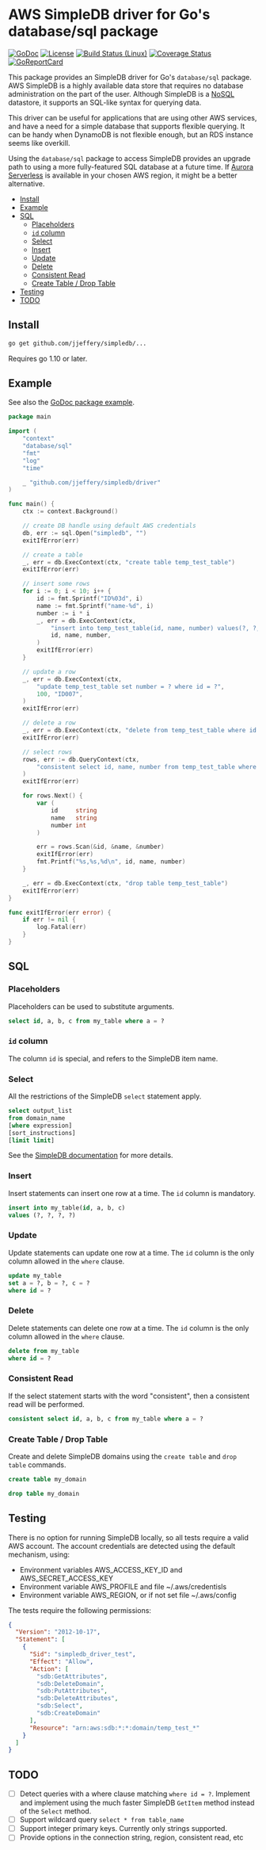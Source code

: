 # AWS SimpleDB driver for Go's database/sql package

[![GoDoc](https://godoc.org/github.com/jjeffery/simpledb?status.svg)](https://godoc.org/github.com/jjeffery/simpledb)
[![License](http://img.shields.io/badge/license-MIT-green.svg?style=flat)](https://raw.githubusercontent.com/jjeffery/simpledb/master/LICENSE.md)
[![Build Status (Linux)](https://travis-ci.org/jjeffery/simpledb.svg?branch=master)](https://travis-ci.org/jjeffery/simpledb)
[![Coverage Status](https://codecov.io/github/jjeffery/simpledb/badge.svg?branch=master)](https://codecov.io/github/jjeffery/simpledb?branch=master)
[![GoReportCard](https://goreportcard.com/badge/github.com/jjeffery/simpledb)](https://goreportcard.com/report/github.com/jjeffery/simpledb)

This package provides an SimpleDB driver for Go's `database/sql` package. AWS SimpleDB is a
highly available data store that requires no database administration on the part of the user.
Although SimpleDB is a [NoSQL](https://en.wikipedia.org/wiki/NoSQL) datastore, it supports an
SQL-like syntax for querying data.

This driver can be useful for applications that are using other AWS services, and have a need
for a simple database that supports flexible querying. It can be handy when DynamoDB is not
flexible enough, but an RDS instance seems like overkill.

Using the `database/sql` package to access SimpleDB provides an upgrade path to using a more
fully-featured SQL database at a future time.
If [Aurora Serverless](https://aws.amazon.com/rds/aurora/serverless/) is available in your
chosen AWS region, it might be a better alternative.

<!-- START doctoc generated TOC please keep comment here to allow auto update -->
<!-- DON'T EDIT THIS SECTION, INSTEAD RE-RUN doctoc TO UPDATE -->

- [Install](#install)
- [Example](#example)
- [SQL](#sql)
  - [Placeholders](#placeholders)
  - [`id` column](#id-column)
  - [Select](#select)
  - [Insert](#insert)
  - [Update](#update)
  - [Delete](#delete)
  - [Consistent Read](#consistent-read)
  - [Create Table / Drop Table](#create-table--drop-table)
- [Testing](#testing)
- [TODO](#todo)

<!-- END doctoc generated TOC please keep comment here to allow auto update -->

## Install

```bash
go get github.com/jjeffery/simpledb/...
```

Requires go 1.10 or later.

## Example

See also the [GoDoc package example](https://godoc.org/github.com/jjeffery/simpledb#example-package).

```go
package main

import (
    "context"
    "database/sql"
    "fmt"
    "log"
    "time"

    _ "github.com/jjeffery/simpledb/driver"
)

func main() {
    ctx := context.Background()

    // create DB handle using default AWS credentials
    db, err := sql.Open("simpledb", "")
    exitIfError(err)

    // create a table
    _, err = db.ExecContext(ctx, "create table temp_test_table")
    exitIfError(err)

    // insert some rows
    for i := 0; i < 10; i++ {
        id := fmt.Sprintf("ID%03d", i)
        name := fmt.Sprintf("name-%d", i)
        number := i * i
        _, err = db.ExecContext(ctx,
            "insert into temp_test_table(id, name, number) values(?, ?, ?)",
            id, name, number,
        )
        exitIfError(err)
    }

    // update a row
    _, err = db.ExecContext(ctx,
        "update temp_test_table set number = ? where id = ?",
        100, "ID007",
    )
    exitIfError(err)

    // delete a row
    _, err = db.ExecContext(ctx, "delete from temp_test_table where id = 'ID008'")
    exitIfError(err)

    // select rows
    rows, err := db.QueryContext(ctx,
        "consistent select id, name, number from temp_test_table where name is not null order by name desc",
    )
    exitIfError(err)

    for rows.Next() {
        var (
            id     string
            name   string
            number int
        )

        err = rows.Scan(&id, &name, &number)
        exitIfError(err)
        fmt.Printf("%s,%s,%d\n", id, name, number)
    }

    _, err = db.ExecContext(ctx, "drop table temp_test_table")
    exitIfError(err)
}

func exitIfError(err error) {
    if err != nil {
        log.Fatal(err)
    }
}
```

## SQL

### Placeholders

Placeholders can be used to substitute arguments.

```sql
select id, a, b, c from my_table where a = ?
```

### `id` column

The column `id` is special, and refers to the SimpleDB item name.

### Select

All the restrictions of the SimpleDB `select` statement apply.

```sql
select output_list
from domain_name
[where expression]
[sort_instructions]
[limit limit]
```

See the [SimpleDB documentation](https://docs.aws.amazon.com/AmazonSimpleDB/latest/DeveloperGuide/UsingSelect.html)
for more details.

### Insert

Insert statements can insert one row at a time. The `id` column is mandatory.

```sql
insert into my_table(id, a, b, c)
values (?, ?, ?, ?)
```

### Update

Update statements can update one row at a time. The `id` column is the only column
allowed in the `where` clause.

```sql
update my_table
set a = ?, b = ?, c = ?
where id = ?
```

### Delete

Delete statements can delete one row at a time. The `id` column is the only column
allowed in the `where` clause.

```sql
delete from my_table
where id = ?
```

### Consistent Read

If the select statement starts with the word "consistent", then a consistent read will be performed.

```sql
consistent select id, a, b, c from my_table where a = ?
```

### Create Table / Drop Table

Create and delete SimpleDB domains using the `create table` and `drop table` commands.

```sql
create table my_domain

drop table my_domain
```

## Testing

There is no option for running SimpleDB locally, so all tests require a valid AWS account. The account
credentials are detected using the default mechanism, using:

- Environment variables AWS_ACCESS_KEY_ID and AWS_SECRET_ACCESS_KEY
- Environment variable AWS_PROFILE and file ~/.aws/credentisls
- Environment variable AWS_REGION, or if not set file ~/.aws/config

The tests require the following permissions:

```json
{
  "Version": "2012-10-17",
  "Statement": [
    {
      "Sid": "simpledb_driver_test",
      "Effect": "Allow",
      "Action": [
        "sdb:GetAttributes",
        "sdb:DeleteDomain",
        "sdb:PutAttributes",
        "sdb:DeleteAttributes",
        "sdb:Select",
        "sdb:CreateDomain"
      ],
      "Resource": "arn:aws:sdb:*:*:domain/temp_test_*"
    }
  ]
}
```

## TODO

- [ ] Detect queries with a where clause matching `where id = ?`. Implement
      and implement using the much faster SimpleDB `GetItem` method instead
      of the `Select` method.
- [ ] Support wildcard query `select * from table_name`
- [ ] Support integer primary keys. Currently only strings supported.
- [ ] Provide options in the connection string, region, consistent read, etc
